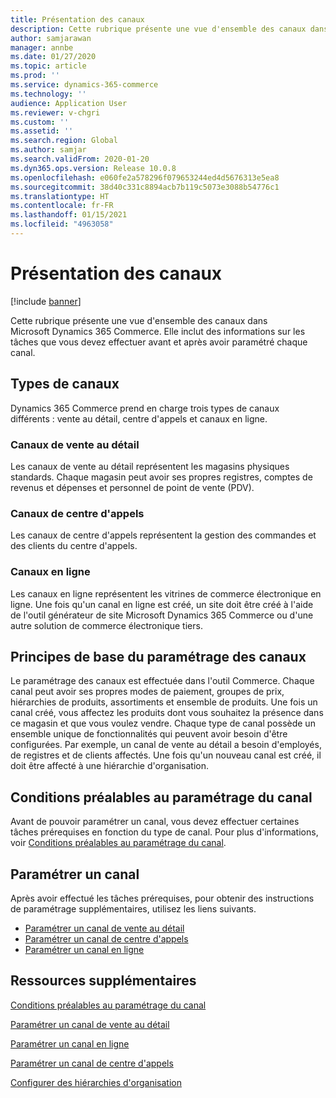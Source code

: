 ```yaml
---
title: Présentation des canaux
description: Cette rubrique présente une vue d'ensemble des canaux dans Microsoft Dynamics 365 Commerce.
author: samjarawan
manager: annbe
ms.date: 01/27/2020
ms.topic: article
ms.prod: ''
ms.service: dynamics-365-commerce
ms.technology: ''
audience: Application User
ms.reviewer: v-chgri
ms.custom: ''
ms.assetid: ''
ms.search.region: Global
ms.author: samjar
ms.search.validFrom: 2020-01-20
ms.dyn365.ops.version: Release 10.0.8
ms.openlocfilehash: e060fe2a578296f079653244ed4d5676313e5ea8
ms.sourcegitcommit: 38d40c331c8894acb7b119c5073e3088b54776c1
ms.translationtype: HT
ms.contentlocale: fr-FR
ms.lasthandoff: 01/15/2021
ms.locfileid: "4963058"
---
```

# <a name="channels-overview"></a>Présentation des canaux


[!include [banner](includes/banner.md)]

Cette rubrique présente une vue d'ensemble des canaux dans Microsoft Dynamics 365 Commerce. Elle inclut des informations sur les tâches que vous devez effectuer avant et après avoir paramétré chaque canal.

## <a name="types-of-channels"></a>Types de canaux

Dynamics 365 Commerce prend en charge trois types de canaux différents : vente au détail, centre d'appels et canaux en ligne.

### <a name="retail-channels"></a>Canaux de vente au détail

Les canaux de vente au détail représentent les magasins physiques standards. Chaque magasin peut avoir ses propres registres, comptes de revenus et dépenses et personnel de point de vente (PDV). 

### <a name="call-center-channels"></a>Canaux de centre d'appels

Les canaux de centre d'appels représentent la gestion des commandes et des clients du centre d'appels.

### <a name="online-channels"></a>Canaux en ligne

Les canaux en ligne représentent les vitrines de commerce électronique en ligne. Une fois qu'un canal en ligne est créé, un site doit être créé à l'aide de l'outil générateur de site Microsoft Dynamics 365 Commerce ou d'une autre solution de commerce électronique tiers.

## <a name="channel-setup-basics"></a>Principes de base du paramétrage des canaux

Le paramétrage des canaux est effectuée dans l'outil Commerce. Chaque canal peut avoir ses propres modes de paiement, groupes de prix, hiérarchies de produits, assortiments et ensemble de produits. Une fois un canal créé, vous affectez les produits dont vous souhaitez la présence dans ce magasin et que vous voulez vendre. Chaque type de canal possède un ensemble unique de fonctionnalités qui peuvent avoir besoin d'être configurées. Par exemple, un canal de vente au détail a besoin d'employés, de registres et de clients affectés. Une fois qu'un nouveau canal est créé, il doit être affecté à une hiérarchie d'organisation.

## <a name="channel-setup-prerequisites"></a>Conditions préalables au paramétrage du canal

Avant de pouvoir paramétrer un canal, vous devez effectuer certaines tâches prérequises en fonction du type de canal. Pour plus d'informations, voir [Conditions préalables au paramétrage du canal](channels-prerequisites.md).

## <a name="set-up-a-channel"></a>Paramétrer un canal

Après avoir effectué les tâches prérequises, pour obtenir des instructions de paramétrage supplémentaires, utilisez les liens suivants.

- [Paramétrer un canal de vente au détail](channel-setup-retail.md)
- [Paramétrer un canal de centre d'appels](channel-setup-callcenter.md)
- [Paramétrer un canal en ligne](channel-setup-online.md)

<!--
## Post-channel configuration

After you create a channel, you may need to complete some of the below tasks:

- [Add channel to an organizational hierarchy](add-channel-org-hierarchy.md)
- Set up fulfillment groups. (LINK TBD)
- Configure the POS registers for the store. (LINK TBD)
- Assign product assortments to the store. (LINK TBD)
- Process assortments to generate the list of products that are included in the assortment and to make the products available in the retail store. (LINK TBD)
- Send data such as number sequences, hardware profiles, and POS screen layouts to the Retail POS registers.(LINK TBD)
- Publish the retail store to send store data to Retail POS. (LINK TBD)
- Run the jobs to send the store data to Retail POS. (LINK TBD)
-->

## <a name="additional-resources"></a>Ressources supplémentaires

[Conditions préalables au paramétrage du canal](channels-prerequisites.md)

[Paramétrer un canal de vente au détail](channel-setup-retail.md)
    
[Paramétrer un canal en ligne](channel-setup-online.md)

[Paramétrer un canal de centre d'appels](channel-setup-callcenter.md)

[Configurer des hiérarchies d'organisation](channels-org-hierarchies.md)
